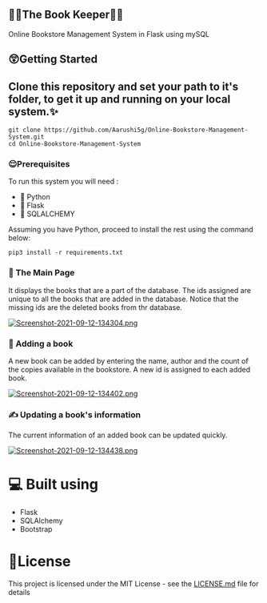 ## 📕📒The Book Keeper📗📘
Online Bookstore Management System in Flask using mySQL

## 😲Getting Started

## Clone this repository and set your path to it's folder, to get it up and running on your local system.✨

```
git clone https://github.com/Aarushi5g/Online-Bookstore-Management-System.git
cd Online-Bookstore-Management-System
```

### 😌Prerequisites

To run this system you will need :

- 📗 Python
- 📕 Flask
- 📘 SQLALCHEMY

Assuming you have Python, proceed to install the rest using the command below:

```
pip3 install -r requirements.txt
```

### 🤩 The Main Page

It displays the books that are a part of the database. The ids assigned are unique to all the books that are added in the database. Notice that the missing ids are the deleted books from thr database.

[![Screenshot-2021-09-12-134304.png](https://i.postimg.cc/nh0b4h6X/Screenshot-2021-09-12-134304.png)](https://postimg.cc/fVtrZDWs)

### 📖 Adding a book

A new book can be added by entering the name, author and the count of the copies available in the bookstore. A new id is assigned to each added book.

[![Screenshot-2021-09-12-134402.png](https://i.postimg.cc/L8hvW4JY/Screenshot-2021-09-12-134402.png)](https://postimg.cc/Mn2yMSbq)

### ✍️ Updating a book's information

The current information of an added book can be updated quickly.

[![Screenshot-2021-09-12-134438.png](https://i.postimg.cc/65PCyrQq/Screenshot-2021-09-12-134438.png)](https://postimg.cc/XpwrPyd6)

# 💻 Built using
- Flask
- SQLAlchemy
- Bootstrap

# 📃License

This project is licensed under the MIT License - see the [LICENSE.md](LICENSE.md) file for details

